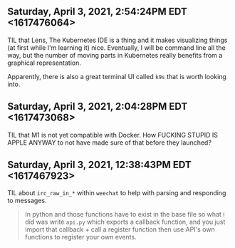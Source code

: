 ## Saturday, April 3, 2021, 2:54:24PM EDT <1617476064>

TIL that Lens, The Kubernetes IDE is a thing and it makes visualizing
things (at first while I'm learning it) nice. Eventually, I will be
command line all the way, but the number of moving parts in Kubernetes
really benefits from a graphical representation.

Apparently, there is also a great terminal UI called `k9s` that is worth
looking into.

## Saturday, April 3, 2021, 2:04:28PM EDT <1617473068>

TIL that M1 is not yet compatible with Docker. How FUCKING STUPID IS
APPLE ANYWAY to not have made sure of that before they launched?

## Saturday, April 3, 2021, 12:38:43PM EDT <1617467923>

TIL about `irc_raw_in_*` within `weechat` to help with parsing and
responding to messages.

> In python and those functions have to exist in the base file  so
what i did was write `api.py` which exports a callback function, and you just
import that callback + call a register function then use API's own
functions to register your own events.
